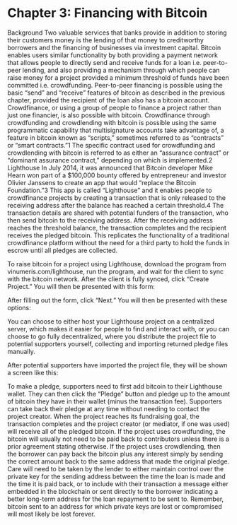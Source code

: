 # Chapter 3: Financing with Bitcoin

Background
Two valuable services that banks provide in addition to storing their customers money is the lending of that money to creditworthy borrowers and the financing of businesses via investment capital. Bitcoin enables users similar functionality by both providing a payment network that allows people to directly send and receive funds for a loan i.e. peer-to-peer lending, and also providing a mechanism through which people can raise money for a project provided a minimum threshold of funds have been committed i.e. crowdfunding. Peer-to-peer financing is possible using the basic “send” and “receive” features of bitcoin as described in the previous chapter, provided the recipient of the loan also has a bitcoin account. Crowdfinance, or using a group of people to finance a project rather than just one financier, is also possible with bitcoin. Crowdfinance through crowdfunding and crowdlending with bitcoin is possible using the same programmatic capability that multisignature accounts take advantage of, a feature in bitcoin known as “scripts,” sometimes referred to as “contracts” or “smart contracts.”1 The specific contract used for crowdfunding and crowdlending with bitcoin is referred to as either an “assurance contract” or “dominant assurance contract,” depending on which is implemented.2 
Lighthouse
In July 2014, it was announced that Bitcoin developer Mike Hearn won part of a $100,000 bounty offered by entrepreneur and investor Olivier Janssens to create an app that would “replace the Bitcoin Foundation.”3 This app is called “Lighthouse” and it enables people to crowdfinance projects by creating a transaction that is only released to the receiving address after the balance has reached a certain threshold.4 The transaction details are shared with potential funders of the transaction, who then send bitcoin to the receiving address. After the receiving address reaches the threshold balance, the transaction completes and the recipient receives the pledged bitcoin. This replicates the functionality of a traditional crowdfinance platform without the need for a third party to hold the funds in escrow until all pledges are collected. 










To raise bitcoin for a project using Lighthouse, download the program from vinumeris.com/lighthouse, run the program, and wait for the client to sync with the bitcoin network. After the client is fully synced, click “Create Project.” You will then be presented with this form:













After filling out the form, click “Next.” You will then be presented with these options:
 










You can choose to either host your Lighthouse project on a centralized server, which makes it easier for people to find and interact with, or you can choose to go fully decentralized, where you distribute the project file to potential supporters yourself, collecting and importing returned pledge files manually.





After potential supporters have imported the project file, they will be shown a screen like this:








To make a pledge, supporters need to first add bitcoin to their Lighthouse wallet. They can then click the “Pledge” button and pledge up to the amount of bitcoin they have in their wallet (minus the transaction fee). Supporters can take back their pledge at any time without needing to contact the project creator. When the project reaches its fundraising goal, the transaction completes and the project creator (or mediator, if one was used) will receive all of the pledged bitcoin. If the project uses crowdfunding, the bitcoin will usually not need to be paid back to contributors unless there is a prior agreement stating otherwise. If the project uses crowdlending, then the borrower can pay back the bitcoin plus any interest simply by sending the correct amount back to the same address that made the original pledge. Care will need to be taken by the lender to either maintain control over the private key for the sending address between the time the loan is made and the time it is paid back, or to include with their transaction a message either embedded in the blockchain or sent directly to the borrower indicating a better long-term address for the loan repayment to be sent to. Remember, bitcoin sent to an address for which private keys are lost or compromised will most likely be lost forever.